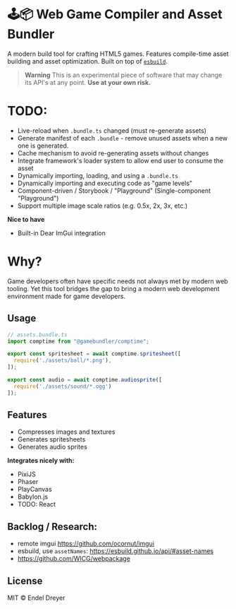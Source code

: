# 🕹📦 Web Game Compiler and Asset Bundler

A modern build tool for crafting HTML5 games. Features compile-time asset building and asset optimization. Built on top of [`esbuild`](https://esbuild.github.io/).

> **Warning**
> This is an experimental piece of software that may change its API's at any point. **Use at your own risk.**

# TODO:

- Live-reload when `.bundle.ts` changed (must re-generate assets)
- Generate manifest of each `.bundle` - remove unused assets when a new one is generated.
- Cache mechanism to avoid re-generating assets without changes
- Integrate framework's loader system to allow end user to consume the asset
- Dynamically importing, loading, and using a `.bundle.ts`
- Dynamically importing and executing code as "game levels"
- Component-driven / Storybook / "Playground" (Single-component "Playground")
- Support multiple image scale ratios (e.g. 0.5x, 2x, 3x, etc.)

**Nice to have**

- Built-in Dear ImGui integration

# Why?

Game developers often have specific needs not always met by modern web tooling. Yet this tool bridges the gap to bring a modern web development environment made for game developers.

## Usage

```typescript
// assets.bundle.ts
import comptime from "@gamebundler/comptime";

export const spritesheet = await comptime.spritesheet([
  require('./assets/ball/*.png'),
]);

export const audio = await comptime.audiosprite([
  require('./assets/sound/*.ogg')
]);
```

## Features

- Compresses images and textures
- Generates spritesheets
- Generates audio sprites

**Integrates nicely with:**

- PixiJS
- Phaser
- PlayCanvas
- Babylon.js
- TODO: React

## Backlog / Research:

- remote imgui https://github.com/ocornut/imgui
- esbuild, use `assetNames`: https://esbuild.github.io/api/#asset-names
- https://github.com/WICG/webpackage

## License

MIT © Endel Dreyer


